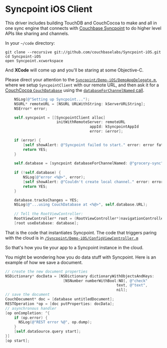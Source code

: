 # Syncpoint iOS Client

This driver includes building TouchDB and CouchCocoa to make and all in one sync engine that connects with <a href="link to syncpoint">Couchbase Syncpoint</a> to do higher level APIs like sharing and channels.

In your `~/code` directory:

    git clone --recursive git://github.com/couchbaselabs/Syncpoint-iOS.git
    cd Syncpoint-iOS
    open Syncpoint.xcworkspace

And **XCode** will come up and you'll be staring at some Objective-C.

Please direct your attention to the <a href="code">`Syncpoint/Demo-iOS/DemoAppDelegate.m`</a>, where we setup `SyncpointClient` with our remote URL, and then ask it for a <a href="link to couch cocoa docs">CouchCocoa `CouchDatabase`</a> using the <a href="link to code">`databaseForChannelNamed` call</a>.

```Objective-C
    NSLog(@"Setting up Syncpoint...");
    NSURL* remoteURL = [NSURL URLWithString: kServerURLString];
    NSError* error;

    self.syncpoint = [[SyncpointClient alloc] 
                       initWithRemoteServer: remoteURL
                                      appId: kSyncpointAppId
                                      error: &error];

    if (error) {
        [self showAlert: @"Syncpoint failed to start." error: error fatal: YES];
        return YES;
    }
    
    self.database = [syncpoint databaseForChannelNamed: @"grocery-sync" error: &error];
    
    if (!self.database) {
        NSLog(@"error <%@>", error);
        [self showAlert: @"Couldn't create local channel." error: error fatal: YES];
        return YES;
    }

    database.tracksChanges = YES;
    NSLog(@"...using CouchDatabase at <%@>", self.database.URL);
    
    // Tell the RootViewController:
    RootViewController* root = (RootViewController*)navigationController.topViewController;
    [root useDatabase: database];
```

That is the code that instantiates Syncpoint. The code that triggers paring with the cloud is in <a href="https://github.com/couchbaselabs/Syncpoint-iOS/blob/master/Syncpoint/Demo-iOS/ConfigViewController.m#L63">`/Syncpoint/Demo-iOS/ConfigViewController.m`</a>

So that's how you tie your app to a Syncpoint instance in the cloud.

You might be wondering how you do data stuff with Syncpoint. Here is an example of how we save a document.


```Objective-C
// create the new document properties
NSDictionary* docData = [NSDictionary dictionaryWithObjectsAndKeys:
                          [NSNumber numberWithBool:NO], @"check"
                                                  text, @"text",
                                                  nil];
// save the document
CouchDocument* doc = [database untitledDocument];
RESTOperation *op = [doc putProperties: docData];
// asynchronous handler
[op onCompletion: ^{
    if (op.error) {
      NSLog(@"REST error %@", op.dump);
    }
    [self.dataSource.query start];
}]
[op start];
```
